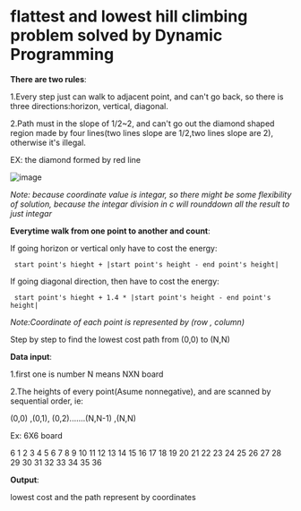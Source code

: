 # flattest and lowest hill climbing problem solved by Dynamic Programming

<b>There are two rules</b>:

1.Every step just can walk to adjacent point, and can't go back, so there is three directions:horizon, vertical, diagonal.

2.Path must in the slope of 1/2~2, and can't go out the diamond shaped region made by four lines(two lines slope are 1/2,two lines slope are 2), otherwise it's illegal.

EX: the diamond formed by red line

![image](https://github.com/JasonEricZhan/Algorithms/blob/master/flattest_lowest_hillclimbing/example.png)

_Note: because coordinate value is integar, so there might be some flexibility of solution, because the integar division in c will rounddown all the result to just integar_

<b>Everytime walk from one point to another and count</b>:
   
If going horizon or vertical only have to cost the energy: 

     start point's hieght + |start point's height - end point's height|
 
If going diagonal direction, then have to cost the energy: 

     start point's hieght + 1.4 * |start point's height - end point's height|

_Note:Coordinate of each point is represented by (row , column)_

Step by step to find the lowest cost path from (0,0) to (N,N)



<b> Data input</b>:

1.first one is number N means NXN board

2.The heights of every point(Asume nonnegative), and are scanned by sequential order,
ie:

(0,0) ,(0,1), (0,2).......(N,N-1) ,(N,N)

Ex: 6X6 board

6
1 2 3 4 5 6 
7 8 9 10 11 12 
13 14 15 16 17 18 
19 20 21 22 23 24 
25 26 27 28 29 30 
31 32 33 34 35 36 


<b>Output</b>:

lowest cost and the path represent by coordinates
